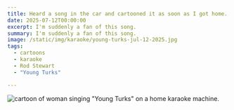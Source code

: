 ```yaml
---
title: Heard a song in the car and cartooned it as soon as I got home.
date: 2025-07-12T00:00:00
excerpt: I'm suddenly a fan of this song.
summary: I'm suddenly a fan of this song.
image: /static/img/karaoke/young-turks-jul-12-2025.jpg
tags:
  - cartoons
  - karaoke
  - Rod Stewart
  - "Young Turks"

---
```


![cartoon of woman singing "Young Turks" on a home karaoke machine.](/static/img/karaoke/young-turks-jul-12-2025.jpg)